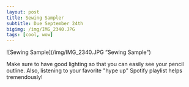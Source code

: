 ```yaml
---
layout: post
title: Sewing Sampler
subtitle: Due September 24th
bigimg: /img/IMG_2340.JPG
tags: [cool, wow]
---
```


![Sewing Sample](/img/IMG_2340.JPG ”Sewing Sample")

Make sure to have good lighting so that you can easily see your pencil outline. Also, listening to your favorite "hype up" Spotify playlist helps tremendously! 
